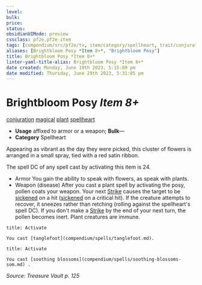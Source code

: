 ```yaml
---
level:
bulk:
price:
status:
obsidianUIMode: preview
cssclass: pf2e,pf2e-item
tags: [compendium/src/pf2e/tv, item/category/spellheart, trait/conjuration, trait/magical, trait/plant, trait/spellheart]
aliases: [Brightbloom Posy *Item 8+*, "Brightbloom Posy"]
title: Brightbloom Posy *Item 8+*
linter-yaml-title-alias: Brightbloom Posy *Item 8+*
date created: Monday, June 19th 2023, 5:15:09 pm
date modified: Thursday, June 29th 2023, 5:31:05 pm
---
```


# Brightbloom Posy *Item 8+*

[conjuration](rules/traits/conjuration.md) [magical](rules/traits/magical.md) [plant](rules/traits/plant.md) [spellheart](rules/traits/spellheart-som.md)  

- **Usage** affixed to armor or a weapon; **Bulk**—
- **Category** Spellheart

Appearing as vibrant as the day they were picked, this cluster of flowers is arranged in a small spray, tied with a red satin ribbon.

The spell DC of any spell cast by activating this item is 24.

- Armor You gain the ability to speak with flowers, as speak with plants.
- Weapon (disease) After you cast a plant spell by activating the posy, pollen coats your weapon. Your next [Strike](rules/actions/strike.md) causes the target to be [sickened](rules/conditions.md#Sickened) on a hit ([sickened](rules/conditions.md#Sickened) on a critical hit). If the creature attempts to recover, it sneezes rather than retching (rolling against the spellheart's spell DC). If you don't make a [Strike](rules/actions/strike.md) by the end of your next turn, the pollen becomes inert. Plant creatures are immune.

```ad-embed-ability
title: Activate

You cast [tanglefoot](compendium/spells/tanglefoot.md).
```

```ad-embed-ability
title: Activate

You cast [soothing blossoms](compendium/spells/soothing-blossoms-som.md) .
```

*Source: Treasure Vault p. 125*
